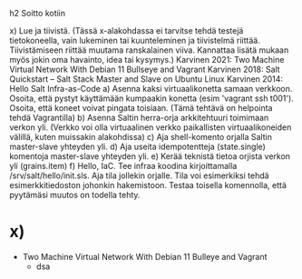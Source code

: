 h2 Soitto kotiin

  x) Lue ja tiivistä. (Tässä x-alakohdassa ei tarvitse tehdä testejä tietokoneella, vain lukeminen tai kuunteleminen ja tiivistelmä riittää. Tiivistämiseen riittää muutama ranskalainen viiva. Kannattaa lisätä mukaan myös jokin oma havainto, idea tai kysymys.)
        Karvinen 2021: Two Machine Virtual Network With Debian 11 Bullseye and Vagrant
        Karvinen 2018: Salt Quickstart – Salt Stack Master and Slave on Ubuntu Linux
        Karvinen 2014: Hello Salt Infra-as-Code
    a) Asenna kaksi virtuaalikonetta samaan verkkoon. Osoita, että pystyt käyttämään kumpaakin konetta (esim 'vagrant ssh t001'). Osoita, että koneet voivat pingata toisiaan. (Tämä tehtävä on helpointa tehdä Vagrantilla)
    b) Asenna Saltin herra-orja arkkitehtuuri toimimaan verkon yli. (Verkko voi olla virtuaalinen verkko paikallisten virtuaalikoneiden välillä, kuten muissakin alakohdissa)
    c) Aja shell-komento orjalla Saltin master-slave yhteyden yli.
    d) Aja useita idempotentteja (state.single) komentoja master-slave yhteyden yli.
    e) Kerää teknistä tietoa orjista verkon yli (grains.item)
    f) Hello, IaC. Tee infraa koodina kirjoittamalla /srv/salt/hello/init.sls. Aja tila jollekin orjalle. Tila voi esimerkiksi tehdä esimerkkitiedoston johonkin hakemistoon. Testaa toisella komennolla, että pyytämäsi muutos on todella tehty.



# x) 
- Two Machine Virtual Network With Debian 11 Bulleye and Vagrant
    - dsa

